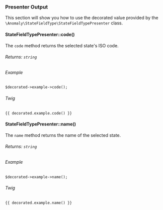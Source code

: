 ### Presenter Output

This section will show you how to use the decorated value provided by the `\Anomaly\StateFieldType\StateFieldTypePresenter` class.

#### StateFieldTypePresenter::code()

The `code` method returns the selected state's ISO code.

###### Returns: `string`

###### Example

    $decorated->example->code();

###### Twig

    {{ decorated.example.code() }}

#### StateFieldTypePresenter::name()

The `name` method returns the name of the selected state.

###### Returns: `string`

###### Example

    $decorated->example->name();

###### Twig

    {{ decorated.example.name() }}

